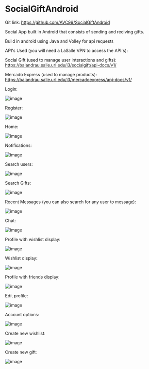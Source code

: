 # SocialGiftAndroid
Git link: https://github.com/AVC99/SocialGiftAndroid

Social App built in Android that consists of sending and reciving gifts.

Build in android using Java and Volley for api requests

API's Used (you will need a LaSalle VPN to access the API's): 

Social Gift (used to manage user interactions and gifts): https://balandrau.salle.url.edu/i3/socialgift/api-docs/v1/

Mercado Express (used to manage products): https://balandrau.salle.url.edu/i3/mercadoexpress/api-docs/v1/

Login: 

![image](https://github.com/AVC99/SocialGiftAndroid/assets/92750813/7411dd82-ac21-4f7f-9602-ed47d443c775)

Register: 

![image](https://github.com/AVC99/SocialGiftAndroid/assets/92750813/36c46ef5-b124-4c23-8b4c-ad30614aa1a8)

Home: 

![image](https://github.com/AVC99/SocialGiftAndroid/assets/92750813/72f20dc4-6aca-4f4a-8a99-83d2524819f5)

Notifications: 

![image](https://github.com/AVC99/SocialGiftAndroid/assets/92750813/8c16948b-1d1a-4f3b-ad9f-a2a5b2d15902)

Search users:

![image](https://github.com/AVC99/SocialGiftAndroid/assets/92750813/ba2172b7-578d-4a85-b8f2-49e78ef09edd)

Search Gifts: 

![image](https://github.com/AVC99/SocialGiftAndroid/assets/92750813/f9ed1814-f54c-4049-aaf8-da89ed4c0b50)

Recent Messages (you can also search for any user to message):

![image](https://github.com/AVC99/SocialGiftAndroid/assets/92750813/3b273422-0d8e-46d1-a1d6-73122e7b7b3b)

Chat: 

![image](https://github.com/AVC99/SocialGiftAndroid/assets/92750813/83c4b0d5-3bcd-4ad3-851e-e3c3b1b738f6)

Profile with wishlist display:

![image](https://github.com/AVC99/SocialGiftAndroid/assets/92750813/e38df2a0-b42d-413a-a75e-06e8ef3ae2cd)

Wishlist display: 

![image](https://github.com/AVC99/SocialGiftAndroid/assets/92750813/1e5681c5-5eee-409a-a3b7-9cfbad5dc28f)

Profile with friends display: 

![image](https://github.com/AVC99/SocialGiftAndroid/assets/92750813/77eec3a6-6808-40fa-beac-ffefcce5d85d)

Edit profile: 

![image](https://github.com/AVC99/SocialGiftAndroid/assets/92750813/3962b1ee-aeaf-49f8-aa8a-51347fd2d425)


Account options: 

![image](https://github.com/AVC99/SocialGiftAndroid/assets/92750813/5a3ffdf2-c2d9-4bf8-a692-db673fffc941)

Create new wishlist: 

![image](https://github.com/AVC99/SocialGiftAndroid/assets/92750813/018bd8ce-ab8c-4ccc-85ed-7f23bf0ab604)

Create new gift: 

![image](https://github.com/AVC99/SocialGiftAndroid/assets/92750813/06800001-5bf4-4786-89dd-55487d11ce85)

